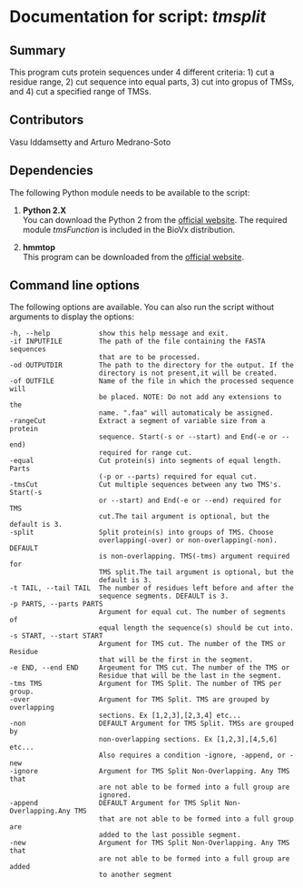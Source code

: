 # Documentation for script: _tmsplit_

## Summary
This program cuts protein sequences under 4 different criteria: 1) cut a residue range,
2) cut sequence into equal parts, 3) cut into gropus of TMSs, and 4) cut a specified
range of TMSs.  


## Contributors  
Vasu Iddamsetty and Arturo Medrano-Soto  


## Dependencies
The following Python module needs to be available to the script: 

1. **Python 2.X**  
You can download the Python 2 from the [official website](https://www.python.org/). The 
required module *tmsFunction* is included in the BioVx distribution.  

2. **hmmtop**  
This program can be downloaded from the [official website](http://www.enzim.hu/hmmtop/).


## Command line options
The following options are available. You can also run the 
script without arguments to display the options:


    -h, --help            show this help message and exit.  
    -if INPUTFILE         The path of the file containing the FASTA sequences 
                          that are to be processed.  
    -od OUTPUTDIR         The path to the directory for the output. If the 
                          directory is not present,it will be created.  
    -of OUTFILE           Name of the file in which the processed sequence will 
                          be placed. NOTE: Do not add any extensions to the  
                          name. ".faa" will automaticaly be assigned.  
    -rangeCut             Extract a segment of variable size from a protein  
                          sequence. Start(-s or --start) and End(-e or --end)  
                          required for range cut.  
    -equal                Cut protein(s) into segments of equal length. Parts 
                          (-p or --parts) required for equal cut.  
    -tmsCut               Cut multiple sequences between any two TMS's. Start(-s 
                          or --start) and End(-e or --end) required for TMS 
                          cut.The tail argument is optional, but the default is 3.  
    -split                Split protein(s) into groups of TMS. Choose  
                          overlapping(-over) or non-overlapping(-non). DEFAULT  
                          is non-overlapping. TMS(-tms) argument required for  
                          TMS split.The tail argument is optional, but the  
                          default is 3.  
    -t TAIL, --tail TAIL  The number of residues left before and after the  
                          sequence segments. DEFAULT is 3.  
    -p PARTS, --parts PARTS  
                          Argument for equal cut. The number of segments of  
                          equal length the sequence(s) should be cut into.  
    -s START, --start START 
                          Argument for TMS cut. The number of the TMS or Residue  
                          that will be the first in the segment.  
    -e END, --end END     Argeument for TMS cut. The number of the TMS or  
                          Residue that will be the last in the segment.  
    -tms TMS              Argument for TMS Split. The number of TMS per group.  
    -over                 Argument for TMS Split. TMS are grouped by overlapping  
                          sections. Ex [1,2,3],[2,3,4] etc...  
    -non                  DEFAULT Argument for TMS Split. TMSs are grouped by  
                          non-overlapping sections. Ex [1,2,3],[4,5,6] etc...  
                          Also requires a condition -ignore, -append, or -new  
    -ignore               Argument for TMS Split Non-Overlapping. Any TMS that  
                          are not able to be formed into a full group are  
                          ignored.  
    -append               DEFAULT Argument for TMS Split Non-Overlapping.Any TMS  
                          that are not able to be formed into a full group are  
                          added to the last possible segment.  
    -new                  Argument for TMS Split Non-Overlapping. Any TMS that  
                          are not able to be formed into a full group are added  
                          to another segment


